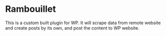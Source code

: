 # Rambouillet

This is a custom built plugin for WP. It will scrape data from remote website and create posts by its own, and post the content to WP website.
